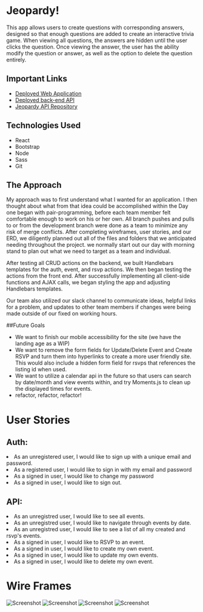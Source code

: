 # Jeopardy!
This app allows users to create questions with corresponding answers, designed so that enough questions are added to create an interactive trivia game. When viewing all questions, the answers are hidden until the user clicks the question. Once viewing the answer, the user has the ability modify the question or answer, as well as the option to delete the question entirely.

## Important Links
  - [Deployed Web Application](https://tylerr36.github.io/jeopardy-client/)
  - [Deployed back-end API](https://secure-plains-22928.herokuapp.com/)
  - [Jeopardy API Repository](https://github.com/tylerr36/jeopardy-api)

## Technologies Used
  - React
  - Bootstrap
  - Node
  - Sass
  - Git

## The Approach
My approach was to first understand what I wanted for an application. I then thought about what from that idea could be accomplished within the 
Day one began with pair-programming, before each team member felt comfortable enough to work on his or her own. All branch pushes and pulls to or from the development branch were done as a team to minimize any risk of merge conflicts. After completing wireframes, user stories, and our ERD, we diligently planned out all of the files and folders that we anticipated needing throughout the project. we normally start out our day with morning stand to plan out what we need to target as a team and individual.

After testing all CRUD actions on the backend, we built Handlebars templates for the auth, event, and rsvp actions. We then began testing the actions from the front end. After successfully implementing all client-side functions and AJAX calls, we began styling the app and adjusting Handlebars templates.

Our team also utilized our slack channel to communicate ideas, helpful links for a problem,
and updates to other team members if changes were being made outside of our fixed on working hours.

##Future Goals
 - We want to finish our mobile accessibility for the site (we have the landing age as a WIP)
 - We want to remove the form fields for Update/Delete Event and Create RSVP and turn them into hyperlinks to create a more user friendly site. This would also include a hidden form field for rsvps that references the listing id when used.
 - We want to utilize a calendar api in the future so that users can search by date/month and view events within, and try Moments.js to clean up the displayed times for events.
 - refactor, refactor, refactor!

# User Stories

## Auth:
<li>As an unregistered user, I would like to sign up with a unique email and password.</li>
<li>As a registered user, I would like to sign in with my email and password</li>
<li>As a signed in user, I would like to change my password</li>
<li>As a signed in user, I would like to sign out.</li>

## API:

<li>As an unregistred user, I would like to see all events.</li>
<li>As an unregistred user, I would like to navigate through events by date.</li>
<li>As an unregistred user, I would like to see a list of all my created and rsvp's events.</li>
<li>As a signed in user, I would like to RSVP to an event.</li>
<li>As a signed in user, I would like to create my own event.</li>
<li>As a signed in user, I would like to update my own events.</li>
<li>As a signed in user, I would like to delete my own event.</li>

# Wire Frames
![Screenshot](./public/wireframes_landing_page_1_2.png)
![Screenshot](./public/wireframes_2.png)
![Screenshot](./public/wireframe_3.png)
![Screenshot](./public/wireframe_4.png)
